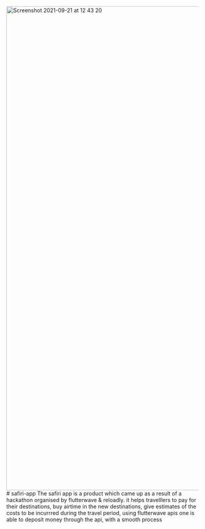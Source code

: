 <img width="1266" alt="Screenshot 2021-09-21 at 12 43 20" src="https://user-images.githubusercontent.com/35918656/134149268-7c7b8d50-0dad-426a-9696-01bc0187cd46.png">
# safiri-app
The safiri app is a product which came up as a result of a hackathon organised by flutterwave &amp; reloadly. 
it helps travelllers to pay for their destinations, buy airtime in the new destinations, give estimates of the costs to be incurrred during the travel period, 
using flutterwave apis one is able to deposit money through the api, with a smooth process
